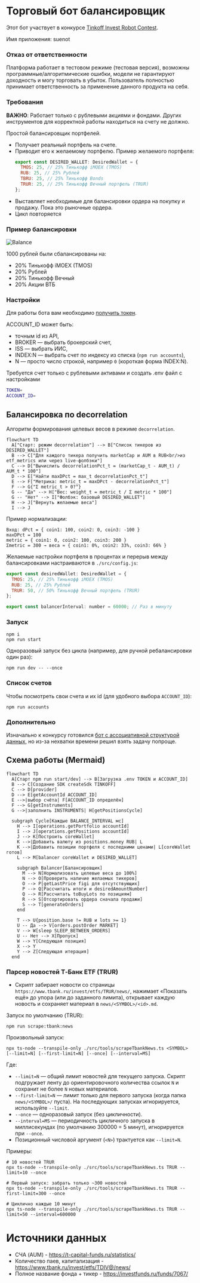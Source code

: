 # Торговый бот балансировщик
Этот бот участвует в конкурсе [Tinkoff Invest Robot Contest](https://github.com/Tinkoff/invest-robot-contest).

Имя приложения: suenot

### Отказ от ответственности
Платформа работает в тестовом режиме (тестовая версия), возможны программные/алгоритмические ошибки, модели не гарантируют доходность и могу торговать в убыток. Пользователь полностью принимает ответственность за применение данного продукта на себя.

### Требования
**ВАЖНО**: Работает только с рублевыми акциями и фондами. Других инструментов для корректной работы находиться на счету не должно.

Простой балансировщик портфелей.
- Получает реальный портфель на счете.
- Приводит его к желаемому портфелю.
    Пример желаемого портфеля:
    ```js
    export const DESIRED_WALLET: DesiredWallet = {
      TMOS: 25, // 25% Тинькофф iMOEX (TMOS)
      RUB: 25, // 25% Рублей
      TBRU: 25, // 25% Тинькофф Bonds
      TRUR: 25, // 25% Тинькофф Вечный портфель (TRUR)
    };
    ```
- Выставляет необходимые для балансировки ордера на покупку и продажу. Пока это рыночные ордера.
- Цикл повторяется
### Пример балансировки
![Balance](./balance.png)

1000 рублей были сбалансированы на:
  - 20% Тинькофф iMOEX (TMOS)
  - 20% Рублей
  - 20% Тинькофф Вечный 
  - 20% Акции ВТБ
### Настройки
Для работы бота вам необходимо [получить токен](https://www.tinkoff.ru/invest/settings).

ACCOUNT_ID может быть:
- точным id из API,
- BROKER — выбрать брокерский счет,
- ISS — выбрать ИИС,
- INDEX:N — выбрать счет по индексу из списка (`npm run accounts`),
- N — просто число строкой, например `0` (короткая форма INDEX:N).

Требуется счет только с рублевыми активами и создать .env файл с настройками
```bash
TOKEN=
ACCOUNT_ID=
```

## Балансировка по decorrelation

Алгоритм формирования целевых весов в режиме `decorrelation`.

```mermaid
flowchart TD
  A["Старт: режим decorrelation"] --> B["Список тикеров из DESIRED_WALLET"]
  B --> C["Для каждого тикера получить marketCap и AUM в RUB<br/>из etf_metrics или через live-фолбэки"]
  C --> D["Вычислить decorrelationPct_t = (marketCap_t - AUM_t) / AUM_t * 100"]
  D --> E["Найти maxDPct = max_t decorrelationPct_t"]
  E --> F["Метрика: metric_t = maxDPct - decorrelationPct_t"]
  F --> G{"Σ metric_t > 0?"}
  G -- "Да" --> H["Вес: weight_t = metric_t / Σ metric * 100"]
  G -- "Нет" --> I["Фолбэк: базовый DESIRED_WALLET"]
  H --> J["Вернуть желаемые веса"]
  I --> J
```

Пример нормализации:

```text
Вход: dPct = { coin1: 100, coin2: 0, coin3: -100 }
maxDPct = 100
metric = { coin1: 0, coin2: 100, coin3: 200 }
Σmetric = 300 → веса ≈ { coin1: 0%, coin2: 33%, coin3: 66% }
```

Желаемые настройки портфеля в процентах и перерыв между балансировками настраиваются в `./src/config.js`:
```js
export const desiredWallet: DesiredWallet = {
  TMOS: 25, // 25% Тинькофф iMOEX (TMOS)
  RUB: 25, // 25% Рублей
  TRUR: 50, // 50% Тинькофф Вечный портфель (TRUR)
};

export const balancerInterval: number = 60000; // Раз в минуту
```
### Запуск
```
npm i
npm run start
```

Одноразовый запуск без цикла (например, для ручной ребалансировки один раз):
```
npm run dev -- --once
```

### Список счетов
Чтобы посмотреть свои счета и их id (для удобного выбора `ACCOUNT_ID`):
```
npm run accounts
```

### Дополнительно

Изначально к конкурсу готовился [бот с ассоциативной структурой данных](https://github.com/suenot/deep-tinkoff-invest), но из-за нехватки времени решил взять задачу попроще.

## Схема работы (Mermaid)
```mermaid
flowchart TD
  A[Старт npm run start/dev] --> B[Загрузка .env TOKEN и ACCOUNT_ID]
  B --> C[Создание SDK createSdk TINKOFF]
  C --> D[provider]
  D --> E[getAccountId ACCOUNT_ID]
  E -->|выбор счёта| F[ACCOUNT_ID определён]
  F --> G[getInstruments]
  G -->|заполнить INSTRUMENTS| H[getPositionsCycle]

  subgraph Cycle[Каждые BALANCE_INTERVAL мс]
    H --> I[operations.getPortfolio accountId]
    I --> J[operations.getPositions accountId]
    J --> K[Построить coreWallet]
    K -->|Добавить валюту из positions.money RUB| L
    K -->|Добавить позиции портфеля с последними ценами| L[coreWallet готов]
    L --> M[balancer coreWallet и DESIRED_WALLET]

    subgraph Balancer[Балансировщик]
      M --> N[Нормализовать целевые веса до 100%]
      N --> O[Проверить наличие желаемых тикеров]
      O --> P[getLastPrice figi для отсутствующих]
      P --> Q[Рассчитать итоги и desiredAmountNumber]
      Q --> R[Рассчитать toBuyLots по позициям]
      R --> S[Отсортировать ордера сначала продажи]
      S --> T[generateOrders]
    end

    T --> U{position.base != RUB и lots >= 1}
    U -- Да --> V[orders.postOrder MARKET]
    V --> W[sleep SLEEP_BETWEEN_ORDERS]
    U -- Нет --> X[Пропуск]
    W --> Y[Следующая позиция]
    X --> Y
    Y --> Z[Следующая итерация]
  end
```

### Парсер новостей Т‑Банк ETF (TRUR)

- Скрипт забирает новости со страницы `https://www.tbank.ru/invest/etfs/TRUR/news/`, нажимает «Показать ещё» до упора (или до заданного лимита), открывает каждую новость и сохраняет материал в `news/<SYMBOL>/<id>.md`.

Запуск по умолчанию (TRUR):

```
npm run scrape:tbank:news
```

Произвольный запуск:

```
npx ts-node --transpile-only ./src/tools/scrapeTbankNews.ts <SYMBOL> [--limit=N] [--first-limit=N] [--once] [--interval=MS]
```

Где:
- `--limit=N` — общий лимит новостей для текущего запуска. Скрипт подгружает ленту до ориентировочного количества ссылок `N` и сохранит не более `N` новых материалов.
- `--first-limit=N` — лимит только для первого запуска (когда папка `news/<SYMBOL>/` пуста). На последующих запусках игнорируется, используйте `--limit`.
- `--once` — одноразовый запуск (без цикличности).
- `--interval=MS` — периодичность цикличного запуска в миллисекундах (по умолчанию 300000 = 5 минут), игнорируется при `--once`.
- Позиционный числовой аргумент (`<N>`) трактуется как `--limit=N`.

Примеры:

```
# 10 новостей TRUR
npx ts-node --transpile-only ./src/tools/scrapeTbankNews.ts TRUR --limit=10 --once

# Первый запуск: забрать только ~300 новостей
npx ts-node --transpile-only ./src/tools/scrapeTbankNews.ts TRUR --first-limit=300 --once

# Циклично каждые 10 минут
npx ts-node --transpile-only ./src/tools/scrapeTbankNews.ts TRUR --limit=50 --interval=600000
```


# Источники данных
- СЧА (AUM) - https://t-capital-funds.ru/statistics/
- Количество паев, капитализация - https://www.tbank.ru/invest/etfs/TDIV@/news/
- Полное название фонда + тикер - https://investfunds.ru/funds/7067/